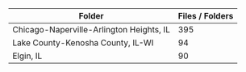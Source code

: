 | Folder                                   |   Files / Folders |
|------------------------------------------|-------------------|
| Chicago-Naperville-Arlington Heights, IL |               395 |
| Lake County-Kenosha County, IL-WI        |                94 |
| Elgin, IL                                |                90 |